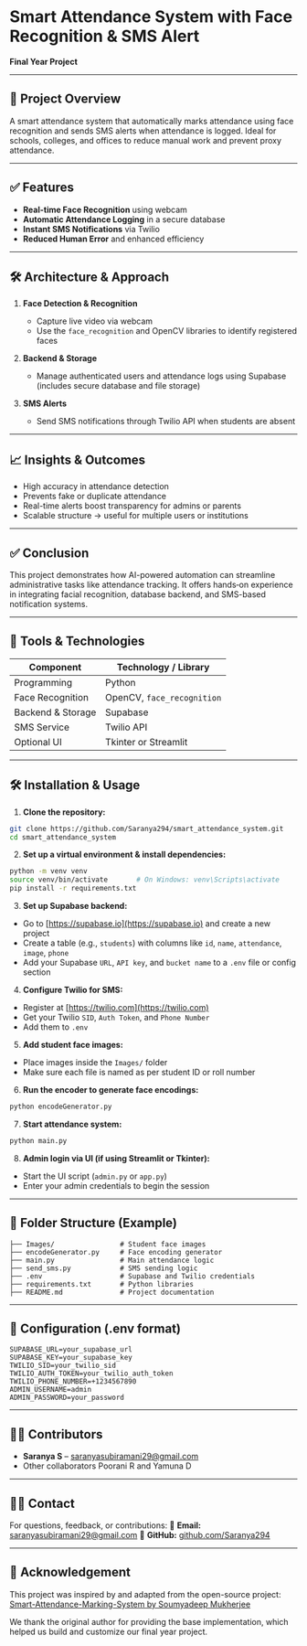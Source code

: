 # Smart Attendance System with Face Recognition & SMS Alert

**Final Year Project**

---

## 🎯 Project Overview

A smart attendance system that automatically marks attendance using face recognition and sends SMS alerts when attendance is logged. Ideal for schools, colleges, and offices to reduce manual work and prevent proxy attendance.

---

## ✅ Features

* **Real-time Face Recognition** using webcam
* **Automatic Attendance Logging** in a secure database
* **Instant SMS Notifications** via Twilio
* **Reduced Human Error** and enhanced efficiency

---

## 🛠️ Architecture & Approach

1. **Face Detection & Recognition**

   * Capture live video via webcam
   * Use the `face_recognition` and OpenCV libraries to identify registered faces

2. **Backend & Storage**

   * Manage authenticated users and attendance logs using Supabase (includes secure database and file storage)

3. **SMS Alerts**

   * Send SMS notifications through Twilio API when students are absent

---

## 📈 Insights & Outcomes

* High accuracy in attendance detection
* Prevents fake or duplicate attendance
* Real-time alerts boost transparency for admins or parents
* Scalable structure → useful for multiple users or institutions

---

## ✅ Conclusion

This project demonstrates how AI-powered automation can streamline administrative tasks like attendance tracking. It offers hands‑on experience in integrating facial recognition, database backend, and SMS-based notification systems.

---

## 🔧 Tools & Technologies

| Component         | Technology / Library       |
| ----------------- | -------------------------- |
| Programming       | Python                     |
| Face Recognition  | OpenCV, `face_recognition` |
| Backend & Storage | Supabase                   |
| SMS Service       | Twilio API                 |
| Optional UI       | Tkinter or Streamlit       |

---

## 🛠️ Installation & Usage

1. **Clone the repository:**

```bash
git clone https://github.com/Saranya294/smart_attendance_system.git
cd smart_attendance_system
```

2. **Set up a virtual environment & install dependencies:**

```bash
python -m venv venv
source venv/bin/activate       # On Windows: venv\Scripts\activate
pip install -r requirements.txt
```

3. **Set up Supabase backend:**

* Go to [https://supabase.io](https://supabase.io) and create a new project
* Create a table (e.g., `students`) with columns like `id`, `name`, `attendance`, `image`, `phone`
* Add your Supabase `URL`, `API key`, and `bucket name` to a `.env` file or config section

4. **Configure Twilio for SMS:**

* Register at [https://twilio.com](https://twilio.com)
* Get your Twilio `SID`, `Auth Token`, and `Phone Number`
* Add them to `.env`

5. **Add student face images:**

* Place images inside the `Images/` folder
* Make sure each file is named as per student ID or roll number

6. **Run the encoder to generate face encodings:**

```bash
python encodeGenerator.py
```

7. **Start attendance system:**

```bash
python main.py
```

8. **Admin login via UI (if using Streamlit or Tkinter):**

* Start the UI script (`admin.py` or `app.py`)
* Enter your admin credentials to begin the session

---

## 📂 Folder Structure (Example)

```
├── Images/                # Student face images
├── encodeGenerator.py     # Face encoding generator
├── main.py                # Main attendance logic
├── send_sms.py            # SMS sending logic
├── .env                   # Supabase and Twilio credentials
├── requirements.txt       # Python libraries
├── README.md              # Project documentation
```

---

## 📌 Configuration (.env format)

```env
SUPABASE_URL=your_supabase_url
SUPABASE_KEY=your_supabase_key
TWILIO_SID=your_twilio_sid
TWILIO_AUTH_TOKEN=your_twilio_auth_token
TWILIO_PHONE_NUMBER=+1234567890
ADMIN_USERNAME=admin
ADMIN_PASSWORD=your_password
```
---

## 👩‍💻 Contributors

* **Saranya S** – [saranyasubiramani29@gmail.com](mailto:saranyasubiramani29@gmail.com)
* Other collaborators Poorani R and Yamuna D



---

## 🙋‍♀️ Contact

For questions, feedback, or contributions:
📧 **Email:** [saranyasubiramani29@gmail.com](mailto:saranyasubiramani29@gmail.com)
🔗 **GitHub:** [github.com/Saranya294](https://github.com/Saranya294)

---
## 🙏 Acknowledgement

This project was inspired by and adapted from the open-source project:  
[Smart-Attendance-Marking-System by Soumyadeep Mukherjee](https://github.com/SoumyadeepMukherjee/Smart-Attendance-Marking-System)  

We thank the original author for providing the base implementation, which helped us build and customize our final year project.


